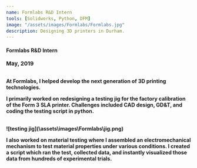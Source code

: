 ```yaml
---
name: Formlabs R&D Intern
tools: [Solidworks, Python, DFM]
image: "/assets/images/Formlabs/Formlabs.jpg"
description: Designing 3D printers in Durham.
---
```


#### <b>Formlabs R&D Intern<b>
<p style="font-size:15px; padding: 0 0 1em 0;">May, 2019</p>

At Formlabs, I helped develop the next generation of 3D printing technologies. 

I primarily worked on redesigning a testing jig for the factory calibration of the Form 3 SLA printer. Challenges included CAD design, GD&T, and coding the testing script in python.

<br>
![testing jig](\assets\images\Formlabs\jig.png)
<br>

I also worked on material testing where I assembled an electromechanical mechanism to test material properties under various conditions. I created a script which ran the test, collected data, and instantly visualized those data from hundreds of experimental trials.

<br>